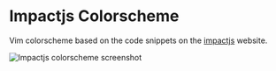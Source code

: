 Impactjs Colorscheme
====================

Vim colorscheme based on the code snippets on the [impactjs](http://impactjs.com) website.

![Impactjs colorscheme screenshot](http://hypnotictoast.com/images/impactjs_colorscheme_screenshot.png)
